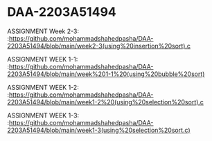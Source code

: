# DAA-2203A51494

ASSIGNMENT Week 2-3:   :https://github.com/mohammadshahedpasha/DAA-2203A51494/blob/main/week2-3(using%20insertion%20sort).c


ASSIGNMENT WEEK 1-1:  :https://github.com/mohammadshahedpasha/DAA-2203A51494/blob/main/week%201-1%20(using%20bubble%20sort)


ASSIGNMENT WEEK 1-2:  :https://github.com/mohammadshahedpasha/DAA-2203A51494/blob/main/week1-2%20(using%20selection%20sort).c


ASSIGNMENT WEEK 1-3:  :https://github.com/mohammadshahedpasha/DAA-2203A51494/blob/main/week1-3(using%20selection%20sort.c)
